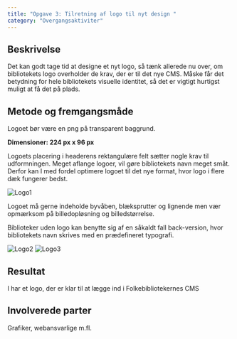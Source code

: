 ```yaml
---
title: "Opgave 3: Tilretning af logo til nyt design "
category: "Overgangsaktiviter"
---
```

## Beskrivelse ##
Det kan godt tage tid at designe et nyt logo, så tænk allerede nu over, om bibliotekets logo overholder de krav, der er til det nye CMS. Måske får det betydning for hele bibliotekets visuelle identitet, så det er vigtigt hurtigst muligt at få det på plads. 

## Metode og fremgangsmåde ##
Logoet bør være en png på transparent baggrund.  

**Dimensioner: 224 px x 96 px** 

Logoets placering i headerens rektangulære felt sætter nogle krav til udformningen. Meget aflange logoer, vil gøre bibliotekets navn meget småt. Derfor kan I med fordel optimere logoet til det nye format, hvor logo i flere dæk fungerer bedst.  

![Logo1](https://github.com/danskernesdigitalebibliotek/folkebibliotekernes_cms_manual/assets/1641342/2e9b1a4a-e230-4c40-b7ef-3cce79bda76d)


Logoet må gerne indeholde byvåben, blæksprutter og lignende men vær opmærksom på billedopløsning og billedstørrelse.  

Biblioteker uden logo kan benytte sig af en såkaldt fall back-version, hvor bibliotekets navn skrives med en prædefineret typografi.   

![Logo2](https://github.com/danskernesdigitalebibliotek/folkebibliotekernes_cms_manual/assets/1641342/ca686b76-25ea-4bc3-a9ed-aa0e543fa9b1)
![Logo3](https://github.com/danskernesdigitalebibliotek/folkebibliotekernes_cms_manual/assets/1641342/f6787ec1-0160-4fa6-8be6-4897e5febeca)


## Resultat ##
I har et logo, der er klar til at lægge ind i Folkebibliotekernes CMS 

## Involverede parter ##
Grafiker, webansvarlige m.fl. 
